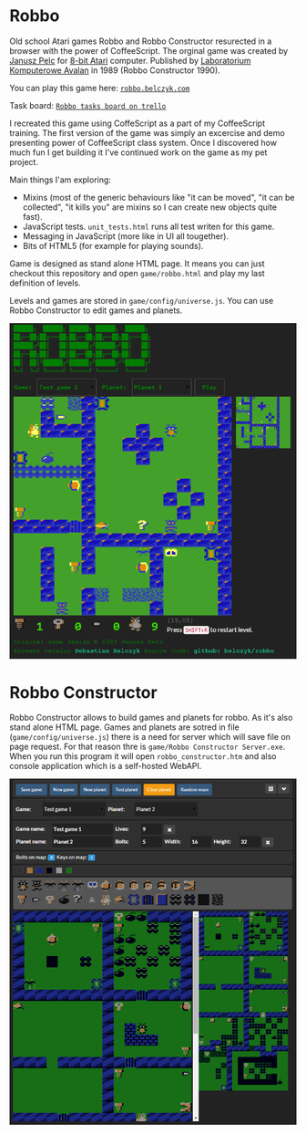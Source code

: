 Robbo
=====

Old school Atari games Robbo and Robbo Constructor resurected in a browser with the power of CoffeeScript.
The orginal game was created by [Janusz Pelc](http://pl.wikipedia.org/wiki/Janusz_Pelc_(programista)) for [8-bit Atari](http://en.wikipedia.org/wiki/Atari) computer. Published by [Laboratorium Komputerowe Avalan](http://en.wikipedia.org/wiki/LK_Avalon) in 1989 (Robbo Constructor 1990).

You can play this game here: [`robbo.belczyk.com`](http://robbo.belczyk.com/)

Task board: [`Robbo tasks board on trello`](https://trello.com/b/32AXUnia/robbo)

I recreated this game using CoffeScript as a part of my CoffeeScript training. The first version of the game was simply an excercise and demo presenting power of CoffeeScript class system. Once I discovered how much fun I get building it I've continued work on the game as my pet project.

Main things I'am exploring:
* Mixins (most of the generic behaviours like "it can be moved", "it can be collected", "it kills you" are mixins so I can create new objects quite fast).
* JavaScript tests. `unit_tests.html` runs all test writen for this game.
* Messaging in JavaScript (more like in UI all tougether). 
* Bits of HTML5 (for example for playing sounds).


Game is designed as stand alone HTML page. It means you can just checkout this repository and open `game/robbo.html` and play my last definition of levels. 

Levels and games are stored in `game/config/universe.js`. You can use Robbo Constructor to edit games and planets.

![ScreenShot](docs/images/robbo.png)

Robbo Constructor
=====
Robbo Constructor allows to build games and planets for robbo. 
As it's also stand alone HTML page. Games and planets are sotred in file (`game/config/universe.js`) there is a need for server which will save file on page request. For that reason thre is `game/Robbo Constructor Server.exe`. When you run this program it will open `robbo_constructor.htm` and also console application which is a self-hosted WebAPI. 

![ScreenShot](docs/images/robbo_constructor.png)
